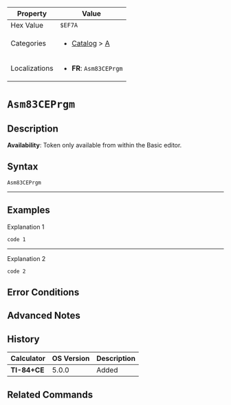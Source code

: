 | Property      | Value |
|---------------|-------|
| Hex Value     | `$EF7A`|
| Categories    | <ul><li>[Catalog](../categories/Catalog.md) > [A](../categories/Catalog.md#A)</li></ul> |
| Localizations | <ul><li><b>FR</b>: `Asm83CEPrgm`</li></ul> |

# `Asm83CEPrgm`

## Description



<b>Availability</b>: Token only available from within the Basic editor.

## Syntax
`Asm83CEPrgm`

<hr>

## Examples

Explanation 1
```ti-basic
code 1
```
---
Explanation 2
```ti-basic
code 2
```

## Error Conditions


## Advanced Notes


## History
| Calculator | OS Version | Description |
|------------|------------|-------------|
| <b>TI-84+CE</b> | 5.0.0 | Added

## Related Commands

    